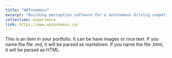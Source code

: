 ```yaml
---
title: "WATonomous"
excerpt: "Building perception software for a autonomous driving competition.<br/><img src='/images/projects/wato_car.png' style='width:512px;'>"
collection: experience
link: https://www.watonomous.ca/
---
```


This is an item in your portfolio. It can be have images or nice text. If you name the file .md, it will be parsed as markdown. If you name the file .html, it will be parsed as HTML. 
